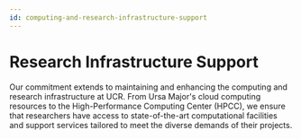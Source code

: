 ```yaml
---
id: computing-and-research-infrastructure-support
---
```


# Research Infrastructure Support

Our commitment extends to maintaining and enhancing the computing and research infrastructure at UCR. From Ursa Major's cloud computing resources to the High-Performance Computing Center (HPCC), we ensure that researchers have access to state-of-the-art computational facilities and support services tailored to meet the diverse demands of their projects.

